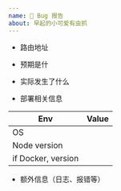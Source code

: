 ```yaml
---
name: 🐛 Bug 报告
about: 早起的小可爱有虫抓
---
```


<!--
请确保已阅读 [文档](https://docs.rsshub.app) 内相关部分，并按照模版提供信息，否则 issue 将被立即关闭。

由于部分源网站反爬缘故，演示地址一些 rss 会返回 status code 403，该问题不是 RSSHub 所致，请勿提交 issue。
-->

- 路由地址

- 预期是什

- 实际发生了什么

- 部署相关信息

<!--
如果是演示地址(rsshub.app)有此问题请删除此部分。

请确保您部署的是[主线 master 分支](https://github.com/DIYgod/RSSHub/tree/master)最新版 RSSHub。
-->

| Env                | Value         |
| ------------------ | ------------- |
| OS                 |               |
| Node version       |               |
| if Docker, version |               |

- 额外信息（日志、报错等）
